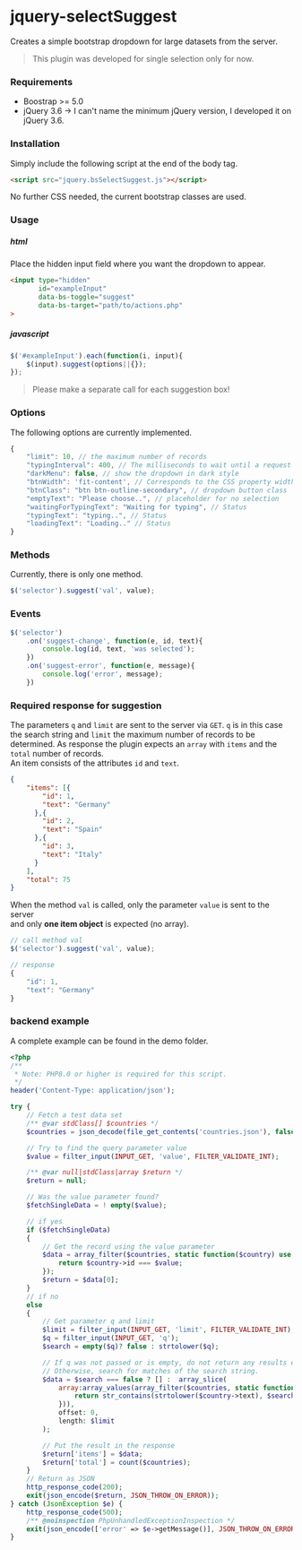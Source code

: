 # jquery-selectSuggest
Creates a simple bootstrap dropdown for large datasets from the server.

> This plugin was developed for single selection only for now.
### Requirements
- Boostrap >= 5.0
- jQuery 3.6 -> I can't name the minimum jQuery version, I developed it on jQuery 3.6.
### Installation
Simply include the following script at the end of the body tag.
```html
<script src="jquery.bsSelectSuggest.js"></script>
```
No further CSS needed, the current bootstrap classes are used.

### Usage
##### html
Place the hidden input field where you want the dropdown to appear.
```html
<input type="hidden"
       id="exampleInput"
       data-bs-toggle="suggest"
       data-bs-target="path/to/actions.php"
>
```
##### javascript
```js
$('#exampleInput').each(function(i, input){
    $(input).suggest(options||{});
});
```
> Please make a separate call for each suggestion box!
### Options
The following options are currently implemented.
```js
{
    "limit": 10, // the maximum number of records
    "typingInterval": 400, // The milliseconds to wait until a request starts
    "darkMenu": false, // show the dropdown in dark style
    "btnWidth": 'fit-content', // Corresponds to the CSS property width
    "btnClass": "btn btn-outline-secondary", // dropdown button class
    "emptyText": "Please choose..", // placeholder for no selection
    "waitingForTypingText": "Waiting for typing", // Status
    "typingText": "typing..", // Status
    "loadingText": "Loading.." // Status
}
```
### Methods
Currently, there is only one method.
```js
$('selector').suggest('val', value);
```
### Events
```js
$('selector')
    .on('suggest-change', function(e, id, text){
        console.log(id, text, 'was selected');
    })
    .on('suggest-error', function(e, message){
        console.log('error', message);
    })
```
### Required response for suggestion
The parameters `q` and `limit` are sent to the server via `GET`.
`q` is in this case the search string and `limit` the maximum number of records to be determined.
As response the plugin expects an `array` with `items` and the `total` number of records.  
An item consists of the attributes `id` and `text`.
```json
{
    "items": [{
        "id": 1,
        "text": "Germany"
      },{
        "id": 2,
        "text": "Spain"
      },{
        "id": 3,
        "text": "Italy"
      }
    ],
    "total": 75
}
```
When the method `val` is called, only the parameter `value` is sent to the server   
and only **one item object** is expected (no array).
```js
// call method val
$('selector').suggest('val', value);

// response
{
    "id": 1,
    "text": "Germany"
}
```

### backend example
A complete example can be found in the demo folder.
```php
<?php
/**
 * Note: PHP8.0 or higher is required for this script.
 */
header('Content-Type: application/json');

try {
    // Fetch a test data set
    /** @var stdClass[] $countries */
    $countries = json_decode(file_get_contents('countries.json'), false, 512, JSON_THROW_ON_ERROR);

    // Try to find the query parameter value
    $value = filter_input(INPUT_GET, 'value', FILTER_VALIDATE_INT);

    /** @var null|stdClass|array $return */
    $return = null;

    // Was the value parameter found?
    $fetchSingleData = ! empty($value);

    // if yes
    if ($fetchSingleData)
    {
        // Get the record using the value parameter
        $data = array_filter($countries, static function($country) use ($value){
            return $country->id === $value;
        });
        $return = $data[0];
    }
    // if no
    else
    {
        // Get parameter q and limit
        $limit = filter_input(INPUT_GET, 'limit', FILTER_VALIDATE_INT);
        $q = filter_input(INPUT_GET, 'q');
        $search = empty($q)? false : strtolower($q);

        // If q was not passed or is empty, do not return any results either.
        // Otherwise, search for matches of the search string.
        $data = $search === false ? [] :  array_slice(
            array:array_values(array_filter($countries, static function($country) use ($search){
                return str_contains(strtolower($country->text), $search);
            })),
            offset: 0,
            length: $limit
        );

        // Put the result in the response
        $return['items'] = $data;
        $return['total'] = count($countries);
    }
    // Return as JSON
    http_response_code(200);
    exit(json_encode($return, JSON_THROW_ON_ERROR));
} catch (JsonException $e) {
    http_response_code(500);
    /** @noinspection PhpUnhandledExceptionInspection */
    exit(json_encode(['error' => $e->getMessage()], JSON_THROW_ON_ERROR));
}

```